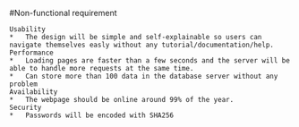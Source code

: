 #Non-functional requirement 

	Usability
	*	The design will be simple and self-explainable so users can navigate themselves easly without any tutorial/documentation/help.
	Performance
	*	Loading pages are faster than a few seconds and the server will be able to handle more requests at the same time.
	*	Can store more than 100 data in the database server without any problem
	Availability
	*	The webpage should be online around 99% of the year.
	Security
	*	Passwords will be encoded with SHA256

